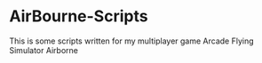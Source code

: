 # AirBourne-Scripts
This is some scripts written for my multiplayer game Arcade Flying Simulator Airborne
